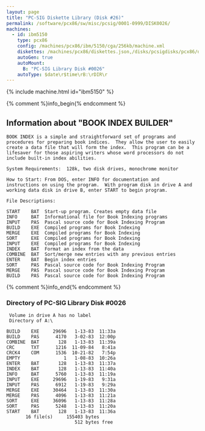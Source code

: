 ```yaml
---
layout: page
title: "PC-SIG Diskette Library (Disk #26)"
permalink: /software/pcx86/sw/misc/pcsig/0001-0999/DISK0026/
machines:
  - id: ibm5150
    type: pcx86
    config: /machines/pcx86/ibm/5150/cga/256kb/machine.xml
    diskettes: /machines/pcx86/diskettes.json,/disks/pcsigdisks/pcx86/diskettes.json
    autoGen: true
    autoMount:
      B: "PC-SIG Library Disk #0026"
    autoType: $date\r$time\rB:\rDIR\r
---
```


{% include machine.html id="ibm5150" %}

{% comment %}info_begin{% endcomment %}

## Information about "BOOK INDEX BUILDER"

    BOOK INDEX is a simple and straightforward set of programs and
    procedures for preparing book indices.  They allow the user to easily
    create a data file that will form the index.  This program can be a
    lifesaver for those aspiring writers whose word processors do not
    include built-in index abilities.
    
    System Requirements:  128k, two disk drives, monochrome monitor
    
    How to Start: From DOS, enter INFO for documentation and
    instructions on using the program.  With program disk in drive A and
    working data disk in drive B, enter START to begin program.
    
    File Descriptions:
    
    START    BAT  Start-up program. Creates empty data file
    INFO     BAT  Informational file for Book Indexing programs
    INPUT    PAS  Pascal source code for Book Indexing Program
    BUILD    EXE  Compiled programs for Book Indexing
    MERGE    EXE  Compiled programs for Book Indexing
    SORT     EXE  Compiled programs for Book Indexing
    INPUT    EXE  Compiled programs for Book Indexing
    INDEX    BAT  Format an index from the data
    COMBINE  BAT  Sort/merge new entries with any previous entries
    ENTER    BAT  Begin index entries
    SORT     PAS  Pascal source code for Book Indexing Program
    MERGE    PAS  Pascal source code for Book Indexing Program
    BUILD    PAS  Pascal source code for Book Indexing Program
{% comment %}info_end{% endcomment %}


### Directory of PC-SIG Library Disk #0026

     Volume in drive A has no label
     Directory of A:\

    BUILD    EXE     29696   1-13-83  11:33a
    BUILD    PAS      4170   3-02-83  12:00p
    COMBINE  BAT       128   1-13-83  11:39a
    CRC      TXT      1216  11-09-84   8:41a
    CRCK4    COM      1536  10-21-82   7:54p
    EMPTY                1   1-08-83  10:26a
    ENTER    BAT       128   1-13-83  11:37a
    INDEX    BAT       128   1-13-83  11:40a
    INFO     BAT      5760   1-13-83  11:19a
    INPUT    EXE     29696   1-19-83   9:31a
    INPUT    PAS      6912   1-19-83   9:29a
    MERGE    EXE     30464   1-13-83  11:30a
    MERGE    PAS      4096   1-13-83  11:21a
    SORT     EXE     36096   1-13-83  11:28a
    SORT     PAS      5248   1-13-83  11:20a
    START    BAT       128   1-13-83  11:36a
           16 file(s)     155403 bytes
                             512 bytes free
